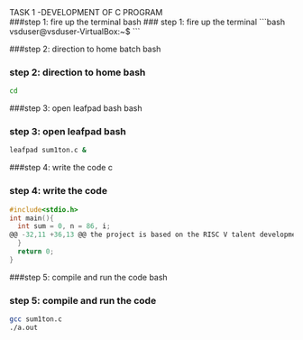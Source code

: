  <summary>
    TASK 1 -DEVELOPMENT OF C PROGRAM
  </summary>
  ###step 1: fire up the terminal 
  bash 
  ### step 1: fire up the terminal 
  ```bash 
  vsduser@vsduser-VirtualBox:~$
  ```

  ###step 2: direction to home batch
  bash
  ### step 2: direction to home bash
  ```bash
  cd
  ```

  ###step 3: open leafpad bash
  bash
  ### step 3: open leafpad bash
  ```bash
  leafpad sum1ton.c &
  ```

  ###step 4: write the code
  c
  ### step 4: write the code
  ```c
  #include<stdio.h>
  int main(){
    int sum = 0, n = 86, i;
@@ -32,11 +36,13 @@ the project is based on the RISC V talent development program.
    }
    return 0;
}
  ```

  ###step 5: compile and run the code
  bash
  ### step 5: compile and run the code
  ```bash
  gcc sum1ton.c
  ./a.out
  ```
